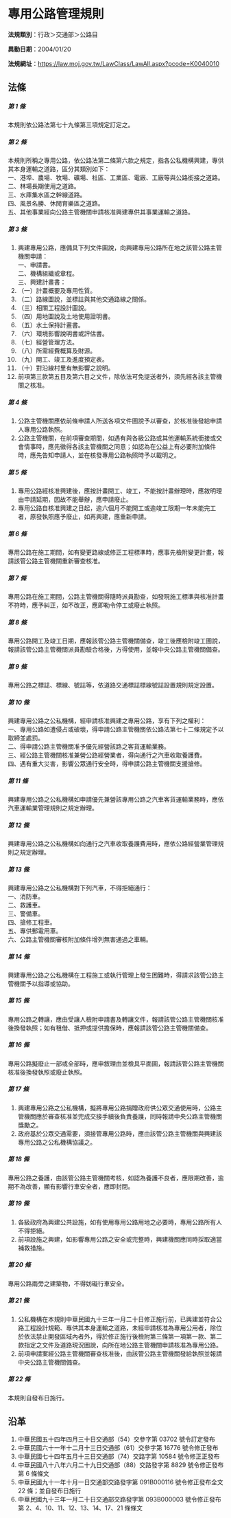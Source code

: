 # 專用公路管理規則


**法規類別**：行政＞交通部＞公路目

**異動日期**：2004/01/20  

**法規網址**：https://law.moj.gov.tw/LawClass/LawAll.aspx?pcode=K0040010



## 法條
##### 第 1 條
本規則依公路法第七十九條第三項規定訂定之。

##### 第 2 條
本規則所稱之專用公路，依公路法第二條第六款之規定，指各公私機構興建，專供其本身運輸之道路，區分其類別如下：  
一、港埠、農場、牧場、礦場、社區、工業區、電廠、工廠等與公路銜接之道路。  
二、林場長期使用之道路。  
三、水庫集水區之幹線道路。  
四、風景名勝、休閒育樂區之道路。  
五、其他事業經向公路主管機關申請核准興建專供其事業運輸之道路。

##### 第 3 條
1. 興建專用公路，應備具下列文件圖說，向興建專用公路所在地之該管公路主管機關申請：  
一、申請書。  
二、機構組織或章程。  
三、興建計畫書：
1. （一）計畫概要及專用性質。
1. （二）路線圖說，並標註與其他交通路線之關係。
1. （三）相關工程設計圖說。
1. （四）用地圖說及土地使用證明書。
1. （五）水土保持計畫書。
1. （六）環境影響說明書或評估書。
1. （七）經營管理方法。
1. （八）所需經費概算及財源。
1. （九）開工、竣工及進度預定表。
1. （十）對沿線村里有無影響之說明。
1. 前項第三款第五目及第六目之文件，除依法可免提送者外，須先經各該主管機關之核准。

##### 第 4 條
1. 公路主管機關應依前條申請人所送各項文件圖說予以審查，於核准後發給申請人專用公路執照。
1. 公路主管機關，在前項審查期間，如遇有與各級公路或其他運輸系統銜接或交會情事時，應先徵得各該主管機關之同意；如認為在公益上有必要附加條件時，應先告知申請人，並在核發專用公路執照時予以載明之。

##### 第 5 條
1. 專用公路經核准興建後，應按計畫開工、竣工，不能按計畫辦理時，應敘明理由申請延期，因故不能舉辦，應申請廢止。
1. 專用公路自核准興建之日起，逾六個月不能開工或逾竣工限期一年未能完工者，原發執照應予廢止，如再興建，應重新申請。

##### 第 6 條
專用公路在施工期間，如有變更路線或修正工程標準時，應事先檢附變更計畫，報請該管公路主管機關重新審查核准。

##### 第 7 條
專用公路在施工期間，公路主管機關得隨時派員勘查，如發現施工標準與核准計畫不符時，應予糾正，如不改正，應即勒令停工或廢止執照。

##### 第 8 條
專用公路開工及竣工日期，應報該管公路主管機關備查，竣工後應檢附竣工圖說，報請該管公路主管機關派員勘驗合格後，方得使用，並報中央公路主管機關備查。

##### 第 9 條
專用公路之標誌、標線、號誌等，依道路交通標誌標線號誌設置規則規定設置。

##### 第 10 條
興建專用公路之公私機構，經申請核准興建之專用公路，享有下列之權利：  
一、專用公路如遭侵占或破壞，得申請公路主管機關依公路法第七十二條規定予以取締並處罰。  
二、得申請公路主管機關准予優先經營該路之客貨運輸業務。  
三、經公路主管機關核准兼營公路經營業者，得向通行之汽車收取養護費。  
四、遇有重大災害，影響公眾通行安全時，得申請公路主管機關支援搶修。

##### 第 11 條
興建專用公路之公私機構如申請優先兼營該專用公路之汽車客貨運輸業務時，應依汽車運輸業管理規則之規定辦理。

##### 第 12 條
興建專用公路之公私機構如向通行之汽車收取養護費用時，應依公路經營業管理規則之規定辦理。

##### 第 13 條
興建專用公路之公私機構對下列汽車，不得拒絕通行：  
一、消防車。  
二、救護車。  
三、警備車。  
四、搶修工程車。  
五、專供郵電用車。  
六、公路主管機關審核附加條件增列無害通過之車輛。

##### 第 14 條
興建專用公路之公私機構在工程施工或執行管理上發生困難時，得請求該管公路主管機關予以指導或協助。

##### 第 15 條
專用公路之轉讓，應由受讓人檢附申請書及轉讓文件，報請該管公路主管機關核准後換發執照；如有租借、抵押或提供擔保時，應報請該管公路主管機關備查。

##### 第 16 條
專用公路擬廢止一部或全部時，應申敘理由並檢具平面圖，報請該管公路主管機關核准後換發執照或廢止執照。

##### 第 17 條
1. 興建專用公路之公私機構，擬將專用公路捐贈政府供公眾交通使用時，公路主管機關應於審查核准並完成交接手續後負責養護，同時報請中央公路主管機關獎勵之。
1. 政府基於公眾交通需要，須接管專用公路時，應由該管公路主管機關與興建該專用公路之公私機構協議之。

##### 第 18 條
專用公路之養護，由該管公路主管機關考核，如認為養護不良者，應限期改善，逾期不為改善，顯有影響行車安全者，應即封閉。

##### 第 19 條
1. 各級政府為興建公共設施，如有使用專用公路用地之必要時，專用公路所有人不得拒絕。
1. 前項設施之興建，如影響專用公路之安全或完整時，興建機關應同時採取適當補救措施。

##### 第 20 條
專用公路兩旁之建築物，不得妨礙行車安全。

##### 第 21 條
1. 公私機構在本規則中華民國九十三年一月二十日修正施行前，已興建並符合公路工程設計規範、專供其本身運輸之道路，未經申請核准為專用公用者，除位於依法禁止開發區域內者外，得於修正施行後檢附第三條第一項第一款、第二款指定之文件及道路現況圖說，向所在地公路主管機關申請核准為專用公路。
1. 前項申請案經公路主管機關審查核准後，由該管公路主管機關發給執照並報請中央公路主管機關備查。

##### 第 22 條
本規則自發布日施行。

## 沿革
1. 中華民國五十四年四月三十日交通部（54）交參字第 03702  號令訂定發布
1. 中華民國六十一年十二月十三日交通部（61）交參字第 16776  號令修正發布
1. 中華民國七十四年五月十三日交通部（74）交路字第 10584  號令修正正發布
1. 中華民國八十八年六月二十九日交通部（88）交路發字第 8829 號令修正發布第 6  條條文
1. 中華民國九十一年十月一日交通部交路發字第 091B000116 號令修正發布全文 22 條；並自發布日施行
1. 中華民國九十三年一月二十日交通部交路發字第 093B000003 號令修正發布第 2、4、10、11、12、13、14、17、21 條條文
